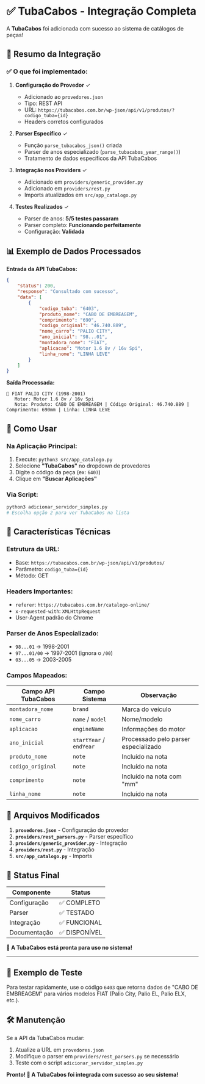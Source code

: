 # ✅ TubaCabos - Integração Completa

A **TubaCabos** foi adicionada com sucesso ao sistema de catálogos de peças!

## 🚀 Resumo da Integração

### ✅ **O que foi implementado:**

1. **Configuração do Provedor** ✓
   - Adicionado ao `provedores.json`
   - Tipo: REST API
   - URL: `https://tubacabos.com.br/wp-json/api/v1/produtos/?codigo_tuba={id}`
   - Headers corretos configurados

2. **Parser Específico** ✓
   - Função `parse_tubacabos_json()` criada
   - Parser de anos especializado (`parse_tubacabos_year_range()`)
   - Tratamento de dados específicos da API TubaCabos

3. **Integração nos Providers** ✓
   - Adicionado em `providers/generic_provider.py`
   - Adicionado em `providers/rest.py`
   - Imports atualizados em `src/app_catalogo.py`

4. **Testes Realizados** ✓
   - Parser de anos: **5/5 testes passaram**
   - Parser completo: **Funcionando perfeitamente**
   - Configuração: **Validada**

## 📊 Exemplo de Dados Processados

**Entrada da API TubaCabos:**
```json
{
    "status": 200,
    "response": "Consultado com sucesso",
    "data": [
        {
            "codigo_tuba": "6403",
            "produto_nome": "CABO DE EMBREAGEM",
            "comprimento": "690",
            "codigo_original": "46.740.889",
            "nome_carro": "PALIO CITY",
            "ano_inicial": "98...01",
            "montadora_nome": "FIAT",
            "aplicacao": "Motor 1.6 8v / 16v Spi",
            "linha_nome": "LINHA LEVE"
        }
    ]
}
```

**Saída Processada:**
```
🚗 FIAT PALIO CITY (1998-2001)
   Motor: Motor 1.6 8v / 16v Spi
   Nota: Produto: CABO DE EMBREAGEM | Código Original: 46.740.889 | Comprimento: 690mm | Linha: LINHA LEVE
```

## 🎯 Como Usar

### Na Aplicação Principal:
1. Execute: `python3 src/app_catalogo.py`
2. Selecione **"TubaCabos"** no dropdown de provedores
3. Digite o código da peça (ex: `6403`)
4. Clique em **"Buscar Aplicações"**

### Via Script:
```bash
python3 adicionar_servidor_simples.py
# Escolha opção 2 para ver TubaCabos na lista
```

## 🔧 Características Técnicas

### **Estrutura da URL:**
- Base: `https://tubacabos.com.br/wp-json/api/v1/produtos/`
- Parâmetro: `codigo_tuba={id}`
- Método: GET

### **Headers Importantes:**
- `referer`: `https://tubacabos.com.br/catalogo-online/`
- `x-requested-with`: `XMLHttpRequest`
- User-Agent padrão do Chrome

### **Parser de Anos Especializado:**
- `98...01` → 1998-2001
- `97...01/00` → 1997-2001 (ignora o `/00`)
- `03...05` → 2003-2005

### **Campos Mapeados:**
| Campo API TubaCabos | Campo Sistema | Observação |
|-------------------|---------------|------------|
| `montadora_nome` | `brand` | Marca do veículo |
| `nome_carro` | `name` / `model` | Nome/modelo |
| `aplicacao` | `engineName` | Informações do motor |
| `ano_inicial` | `startYear` / `endYear` | Processado pelo parser especializado |
| `produto_nome` | `note` | Incluído na nota |
| `codigo_original` | `note` | Incluído na nota |
| `comprimento` | `note` | Incluído na nota com "mm" |
| `linha_nome` | `note` | Incluído na nota |

## 📁 Arquivos Modificados

1. **`provedores.json`** - Configuração do provedor
2. **`providers/rest_parsers.py`** - Parser específico
3. **`providers/generic_provider.py`** - Integração
4. **`providers/rest.py`** - Integração
5. **`src/app_catalogo.py`** - Imports

## 🎉 Status Final

| Componente | Status |
|-----------|--------|
| Configuração | ✅ COMPLETO |
| Parser | ✅ TESTADO |
| Integração | ✅ FUNCIONAL |
| Documentação | ✅ DISPONÍVEL |

**🚀 A TubaCabos está pronta para uso no sistema!**

---

## 📝 Exemplo de Teste

Para testar rapidamente, use o código `6403` que retorna dados de "CABO DE EMBREAGEM" para vários modelos FIAT (Palio City, Palio EL, Palio ELX, etc.).

## 🛠️ Manutenção

Se a API da TubaCabos mudar:
1. Atualize a URL em `provedores.json`
2. Modifique o parser em `providers/rest_parsers.py` se necessário
3. Teste com o script `adicionar_servidor_simples.py`

**Pronto! 🎯 A TubaCabos foi integrada com sucesso ao seu sistema!**